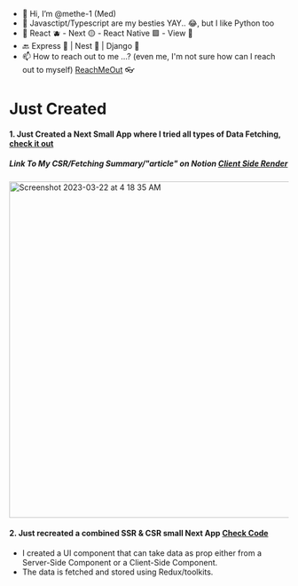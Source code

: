 - 👋 Hi, I’m @methe-1 (Med)
- 👀 Javasctipt/Typescript are my besties YAY.. 😂, but I like Python too
- 🌱 React 🫐 - Next 🟡 - React Native 🟪 - View 🐸
- 🔙 Express 🌲 | Nest 🧧 | Django 📗
- 📫 How to reach out to me ...? (even me, I'm not sure how can I reach out to myself) [ReachMeOut](https://methe-1.github.io/portfolio/) 👓

<!---
methe-1/methe-1 is a ✨ special ✨ repository because its `README.md` (this file) appears on your GitHub profile.
You can click the Preview link to take a look at your changes.
--->
# Just Created

#### 1. Just Created a Next Small App where I tried all types of Data Fetching, [**check it out**](https://fifa-test-methe.vercel.app)
##### Link To My CSR/Fetching Summary/"article" on Notion [Client Side Render](https://locrian-haddock-df9.notion.site/How-To-CSR-Client-Side-Render-Fetch-2bc490d5b4a9482c9f70e9283e680d50)
[<img width="606" alt="Screenshot 2023-03-22 at 4 18 35 AM" src="https://user-images.githubusercontent.com/48709189/226793446-a95a874a-d58e-45b1-bf72-46dda47827bc.png">](https://fifa-test-methe.vercel.app)

#### 2. Just recreated a combined SSR & CSR small Next App [Check Code](https://github.com/methe-1/Next-Combine-SSR-With-SSG) 
- I created a UI component that can take data as prop either from a Server-Side Component or a Client-Side Component. 
- The data is fetched and stored using Redux/toolkits. 
